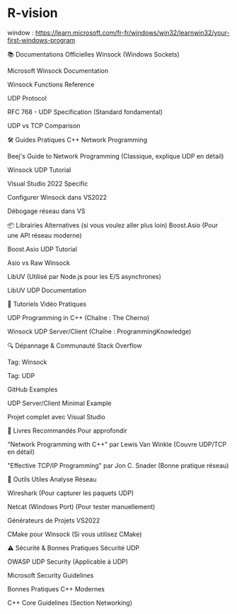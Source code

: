 # R-vision

window : https://learn.microsoft.com/fr-fr/windows/win32/learnwin32/your-first-windows-program

📚 Documentations Officielles
Winsock (Windows Sockets)

Microsoft Winsock Documentation

Winsock Functions Reference

UDP Protocol

RFC 768 - UDP Specification (Standard fondamental)

UDP vs TCP Comparison

🛠️ Guides Pratiques
C++ Network Programming

Beej's Guide to Network Programming (Classique, explique UDP en détail)

Winsock UDP Tutorial

Visual Studio 2022 Specific

Configurer Winsock dans VS2022

Débogage réseau dans VS

📦 Librairies Alternatives (si vous voulez aller plus loin)
Boost.Asio (Pour une API réseau moderne)

Boost.Asio UDP Tutorial

Asio vs Raw Winsock

LibUV (Utilisé par Node.js pour les E/S asynchrones)

LibUV UDP Documentation

🎥 Tutoriels Vidéo
Pratiques

UDP Programming in C++ (Chaîne : The Cherno)

Winsock UDP Server/Client (Chaîne : ProgrammingKnowledge)

🔍 Dépannage & Communauté
Stack Overflow

Tag: Winsock

Tag: UDP

GitHub Examples

UDP Server/Client Minimal Example

Projet complet avec Visual Studio

📖 Livres Recommandés
Pour approfondir

"Network Programming with C++" par Lewis Van Winkle (Couvre UDP/TCP en détail)

"Effective TCP/IP Programming" par Jon C. Snader (Bonne pratique réseau)

🔧 Outils Utiles
Analyse Réseau

Wireshark (Pour capturer les paquets UDP)

Netcat (Windows Port) (Pour tester manuellement)

Générateurs de Projets VS2022

CMake pour Winsock (Si vous utilisez CMake)

⚠️ Sécurité & Bonnes Pratiques
Sécurité UDP

OWASP UDP Security (Applicable à UDP)

Microsoft Security Guidelines

Bonnes Pratiques C++ Modernes

C++ Core Guidelines (Section Networking)